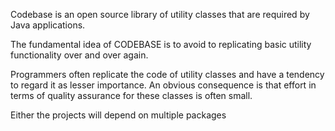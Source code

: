 Codebase is an open source library of utility classes that are required by Java applications. 

The fundamental idea of CODEBASE is to avoid to replicating basic 
utility functionality over and over again. 

Programmers often replicate the code of utility classes and have a 
tendency to regard it as lesser importance. An obvious consequence 
is that effort in terms of quality assurance for these classes is often
small.   


Either the projects will depend on multiple packages